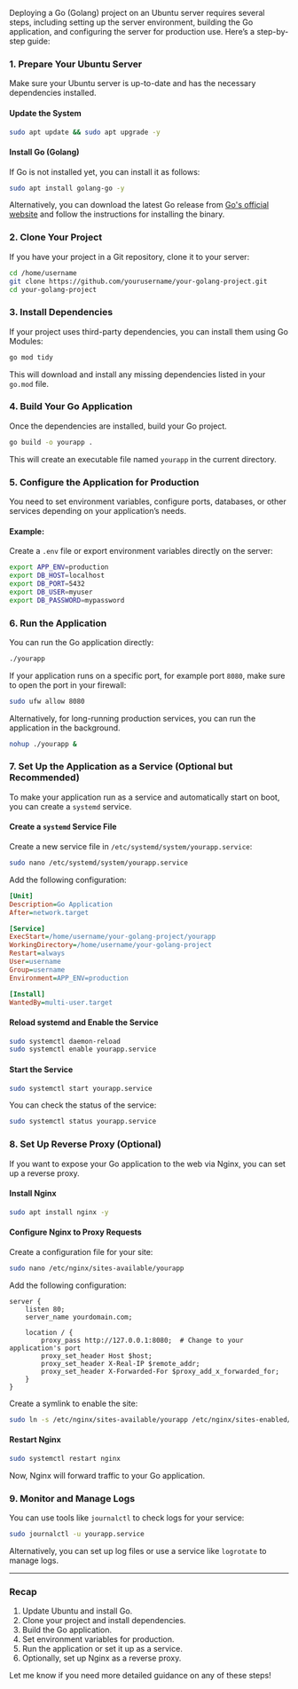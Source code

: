 Deploying a Go (Golang) project on an Ubuntu server requires several steps, including setting up the server environment, building the Go application, and configuring the server for production use. Here’s a step-by-step guide:

### 1. **Prepare Your Ubuntu Server**

Make sure your Ubuntu server is up-to-date and has the necessary dependencies installed.

#### Update the System

```bash
sudo apt update && sudo apt upgrade -y
```

#### Install Go (Golang)

If Go is not installed yet, you can install it as follows:

```bash
sudo apt install golang-go -y
```

Alternatively, you can download the latest Go release from [Go's official website](https://golang.org/dl/) and follow the instructions for installing the binary.

### 2. **Clone Your Project**

If you have your project in a Git repository, clone it to your server:

```bash
cd /home/username
git clone https://github.com/yourusername/your-golang-project.git
cd your-golang-project
```

### 3. **Install Dependencies**

If your project uses third-party dependencies, you can install them using Go Modules:

```bash
go mod tidy
```

This will download and install any missing dependencies listed in your `go.mod` file.

### 4. **Build Your Go Application**

Once the dependencies are installed, build your Go project.

```bash
go build -o yourapp .
```

This will create an executable file named `yourapp` in the current directory.

### 5. **Configure the Application for Production**

You need to set environment variables, configure ports, databases, or other services depending on your application’s needs.

#### Example:

Create a `.env` file or export environment variables directly on the server:

```bash
export APP_ENV=production
export DB_HOST=localhost
export DB_PORT=5432
export DB_USER=myuser
export DB_PASSWORD=mypassword
```

### 6. **Run the Application**

You can run the Go application directly:

```bash
./yourapp
```

If your application runs on a specific port, for example port `8080`, make sure to open the port in your firewall:

```bash
sudo ufw allow 8080
```

Alternatively, for long-running production services, you can run the application in the background.

```bash
nohup ./yourapp &
```

### 7. **Set Up the Application as a Service (Optional but Recommended)**

To make your application run as a service and automatically start on boot, you can create a `systemd` service.

#### Create a `systemd` Service File

Create a new service file in `/etc/systemd/system/yourapp.service`:

```bash
sudo nano /etc/systemd/system/yourapp.service
```

Add the following configuration:

```ini
[Unit]
Description=Go Application
After=network.target

[Service]
ExecStart=/home/username/your-golang-project/yourapp
WorkingDirectory=/home/username/your-golang-project
Restart=always
User=username
Group=username
Environment=APP_ENV=production

[Install]
WantedBy=multi-user.target
```

#### Reload systemd and Enable the Service

```bash
sudo systemctl daemon-reload
sudo systemctl enable yourapp.service
```

#### Start the Service

```bash
sudo systemctl start yourapp.service
```

You can check the status of the service:

```bash
sudo systemctl status yourapp.service
```

### 8. **Set Up Reverse Proxy (Optional)**

If you want to expose your Go application to the web via Nginx, you can set up a reverse proxy.

#### Install Nginx

```bash
sudo apt install nginx -y
```

#### Configure Nginx to Proxy Requests

Create a configuration file for your site:

```bash
sudo nano /etc/nginx/sites-available/yourapp
```

Add the following configuration:

```nginx
server {
    listen 80;
    server_name yourdomain.com;

    location / {
        proxy_pass http://127.0.0.1:8080;  # Change to your application's port
        proxy_set_header Host $host;
        proxy_set_header X-Real-IP $remote_addr;
        proxy_set_header X-Forwarded-For $proxy_add_x_forwarded_for;
    }
}
```

Create a symlink to enable the site:

```bash
sudo ln -s /etc/nginx/sites-available/yourapp /etc/nginx/sites-enabled/
```

#### Restart Nginx

```bash
sudo systemctl restart nginx
```

Now, Nginx will forward traffic to your Go application.

### 9. **Monitor and Manage Logs**

You can use tools like `journalctl` to check logs for your service:

```bash
sudo journalctl -u yourapp.service
```

Alternatively, you can set up log files or use a service like `logrotate` to manage logs.

---

### Recap

1. Update Ubuntu and install Go.
2. Clone your project and install dependencies.
3. Build the Go application.
4. Set environment variables for production.
5. Run the application or set it up as a service.
6. Optionally, set up Nginx as a reverse proxy.

Let me know if you need more detailed guidance on any of these steps!
